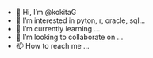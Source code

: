 - 👋 Hi, I’m @kokitaG
- 👀 I’m interested in pyton, r, oracle, sql...
- 🌱 I’m currently learning ...
- 💞️ I’m looking to collaborate on ...
- 📫 How to reach me ...

<!---
kokitaG/kokitaG is a ✨ special ✨ repository because its `README.md` (this file) appears on your GitHub profile.
You can click the Preview link to take a look at your changes.
--->
